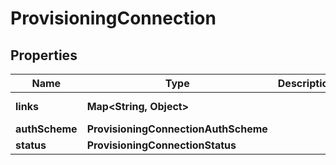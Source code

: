 

# ProvisioningConnection


## Properties

| Name | Type | Description | Notes |
|------------ | ------------- | ------------- | -------------|
|**links** | **Map&lt;String, Object&gt;** |  |  [optional] [readonly] |
|**authScheme** | **ProvisioningConnectionAuthScheme** |  |  [optional] |
|**status** | **ProvisioningConnectionStatus** |  |  [optional] |



